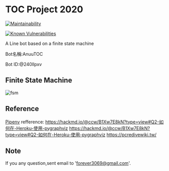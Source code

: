 # TOC Project 2020

[![Maintainability](https://api.codeclimate.com/v1/badges/dc7fa47fcd809b99d087/maintainability)](https://codeclimate.com/github/NCKU-CCS/TOC-Project-2020/maintainability)

[![Known Vulnerabilities](https://snyk.io/test/github/NCKU-CCS/TOC-Project-2020/badge.svg)](https://snyk.io/test/github/NCKU-CCS/TOC-Project-2020)

A Line bot based on a finite state machine

Bot名稱:AnuuTOC

Bot ID:@240llpxv


## Finite State Machine
![fsm](./img/show-fsm.png)



## Reference
[Pipenv](https://medium.com/@chihsuan/pipenv-更簡單-更快速的-python-套件管理工具-135a47e504f4) 
refference: https://hackmd.io/@ccw/B1Xw7E8kN?type=view#Q2-如何在-Heroku-使用-pygraphviz
https://hackmd.io/@ccw/B1Xw7E8kN?type=view#Q2-如何在-Heroku-使用-pygraphviz
https://pcredivewiki.tw/

## Note
If you any question,sent email to 'forever3069@gmail.com'.
